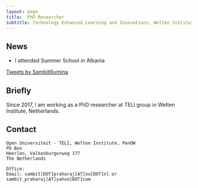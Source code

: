 ```yaml
---
layout: page
title:  PhD Researcher
subtitle: Technology Enhanced Learning and Innovations, Welten Institute, Open Universiteit, Netherlands
---
```


## News
- I attended Summer School in Albania

<a class="twitter-timeline" data-height="1200" data-link-color="#981CEB" href="https://twitter.com/SambitIllumina?ref_src=twsrc%5Etfw">Tweets by SambitIllumina</a> <script async src="https://platform.twitter.com/widgets.js" charset="utf-8"></script> 

## Briefly

Since 2017, I am working as a PhD researcher at TELI group in Welten Institute, Netherlands.

## Contact

```
Open Universiteit - TELI, Welten Institute, PenOW
PO Box 
Heerlen, Valkenburgerweg 177
The Netherlands

Office: 
Email: sambit[DOT]praharaj[AT]ou[DOT]nl or sambit_praharaj[AT]yahoo[DOT]com
```

